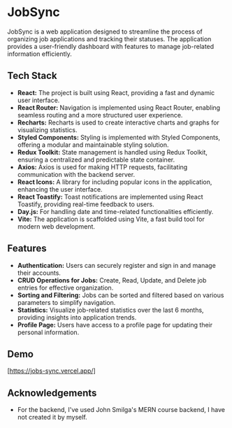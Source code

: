 # JobSync

JobSync is a web application designed to streamline the process of organizing job applications and tracking their statuses. The application provides a user-friendly dashboard with features to manage job-related information efficiently.

## Tech Stack

- **React:** The project is built using React, providing a fast and dynamic user interface.
- **React Router:** Navigation is implemented using React Router, enabling seamless routing and a more structured user experience.
- **Recharts:** Recharts is used to create interactive charts and graphs for visualizing statistics.
- **Styled Components:** Styling is implemented with Styled Components, offering a modular and maintainable styling solution.
- **Redux Toolkit:** State management is handled using Redux Toolkit, ensuring a centralized and predictable state container.
- **Axios:** Axios is used for making HTTP requests, facilitating communication with the backend server.
- **React Icons:** A library for including popular icons in the application, enhancing the user interface.
- **React Toastify:** Toast notifications are implemented using React Toastify, providing real-time feedback to users.
- **Day.js:** For handling date and time-related functionalities efficiently.
- **Vite:** The application is scaffolded using Vite, a fast build tool for modern web development.

## Features

- **Authentication:** Users can securely register and sign in and manage their accounts.
- **CRUD Operations for Jobs:** Create, Read, Update, and Delete job entries for effective organization.
- **Sorting and Filtering:** Jobs can be sorted and filtered based on various parameters to simplify navigation.
- **Statistics:** Visualize job-related statistics over the last 6 months, providing insights into application trends.
- **Profile Page:** Users have access to a profile page for updating their personal information.

## Demo

[https://jobs-sync.vercel.app/]

## Acknowledgements

- For the backend, I've used John Smilga's MERN course backend, I have not created it by myself.
